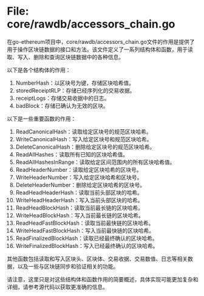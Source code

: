 # File: core/rawdb/accessors_chain.go

在go-ethereum项目中，core/rawdb/accessors_chain.go文件的作用是提供了用于操作区块链数据的接口和方法。该文件定义了一系列结构体和函数，用于读取、写入、删除和查询区块链数据中的各种信息。

以下是各个结构体的作用：

1. NumberHash：以区块号为键，存储区块哈希值。
2. storedReceiptRLP：存储已经序列化的交易收据。
3. receiptLogs：存储交易收据中的日志。
4. badBlock：存储已确认为无效的区块。

以下是一些重要函数的作用：

1. ReadCanonicalHash：读取给定区块号的规范区块哈希。
2. WriteCanonicalHash：写入给定区块号和规范区块哈希。
3. DeleteCanonicalHash：删除给定区块号的规范区块哈希。
4. ReadAllHashes：读取所有已知的区块哈希值。
5. ReadAllHashesInRange：读取给定区间范围内的所有区块哈希值。
6. ReadHeaderNumber：读取给定区块哈希的区块号。
7. WriteHeaderNumber：写入给定区块哈希和区块号。
8. DeleteHeaderNumber：删除给定区块哈希的区块号。
9. ReadHeadHeaderHash：读取当前头部区块的哈希。
10. WriteHeadHeaderHash：写入当前头部区块的哈希。
11. ReadHeadBlockHash：读取当前最长链的区块哈希。
12. WriteHeadBlockHash：写入当前最长链的区块哈希。
13. ReadHeadFastBlockHash：读取当前最快链的区块哈希。
14. WriteHeadFastBlockHash：写入当前最快链的区块哈希。
15. ReadFinalizedBlockHash：读取已经最终确认的区块哈希。
16. WriteFinalizedBlockHash：写入已经最终确认的区块哈希。

其他函数包括读取和写入区块头、区块体、交易收据、交易数值、日志等相关数据，以及一些与区块链同步和验证相关的功能。

请注意，这里只是对这些结构体和函数作用的简要概述，具体实现可能更加复杂和详细，请参考源代码以获取更准确的信息。

